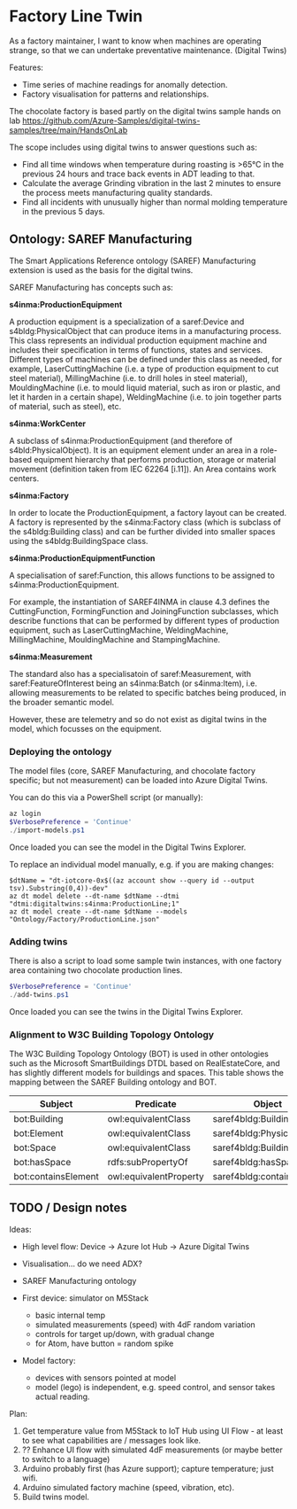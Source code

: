 Factory Line Twin
=================

As a factory maintainer, I want to know when machines are operating strange, so that we can undertake preventative maintenance. (Digital Twins)

Features:
* Time series of machine readings for anomally detection.
* Factory visualisation for patterns and relationships.

The chocolate factory is based partly on the digital twins sample hands on lab https://github.com/Azure-Samples/digital-twins-samples/tree/main/HandsOnLab

The scope includes using digital twins to answer questions such as:

* Find all time windows when temperature during roasting is >65°C in the previous 24 hours and trace back events in ADT leading to that.
* Calculate the average Grinding vibration in the last 2 minutes to ensure the process meets manufacturing quality standards.
* Find all incidents with unusually higher than normal molding temperature in the previous 5 days.


Ontology: SAREF Manufacturing
-----------------------------

The Smart Applications Reference ontology (SAREF) Manufacturing extension is used as the basis for the digital twins.

SAREF Manufacturing has concepts such as:

**s4inma:ProductionEquipment**

A production equipment is a specialization of a saref:Device and
s4bldg:PhysicalObject that can produce items in a manufacturing process.
This class represents an individual production equipment machine and
includes their specification in terms of functions, states and services.
Different types of machines can be defined under this class as needed, for
example, LaserCuttingMachine (i.e. a type of production equipment to cut
steel material), MillingMachine (i.e. to drill holes in steel material),
MouldingMachine (i.e. to mould liquid material, such as iron or plastic, and
let it harden in a certain shape), WeldingMachine (i.e. to join together parts
of material, such as steel), etc.

**s4inma:WorkCenter**

A subclass of s4inma:ProductionEquipment (and therefore of
s4bld:PhysicalObject). It is an equipment element under an area in a role-
based equipment hierarchy that performs production, storage or material
movement (definition taken from IEC 62264 [i.11]). An Area contains work
centers.

**s4inma:Factory**

In order to locate the ProductionEquipment, a factory layout can be created. A factory is represented by the
s4inma:Factory class (which is subclass of the s4bldg:Building class) and can be further divided into
smaller spaces using the s4bldg:BuildingSpace class.

**s4inma:ProductionEquipmentFunction**

A specialisation of saref:Function, this allows functions to be assigned to s4inma:ProductionEquipment.

For example, the instantiation of SAREF4INMA in clause 4.3
defines the CuttingFunction, FormingFunction and JoiningFunction subclasses, which describe functions that can be
performed by different types of production equipment, such as LaserCuttingMachine, WeldingMachine,
MillingMachine, MouldingMachine and StampingMachine.

**s4inma:Measurement**

The standard also has a specialisatoin of saref:Measurement, with saref:FeatureOfInterest being an s4inma:Batch (or s4inma:Item),
i.e. allowing measurements to be related to specific batches being produced, in the broader semantic model.

However, these are telemetry and so do not exist as digital twins in the model, which focusses on the equipment.


### Deploying the ontology

The model files (core, SAREF Manufacturing, and chocolate factory specific; but not measurement) can be loaded into Azure Digital Twins.

You can do this via a PowerShell script (or manually):

```powershell
az login
$VerbosePreference = 'Continue'
./import-models.ps1
```

Once loaded you can see the model in the Digital Twins Explorer.

To replace an individual model manually, e.g. if you are making changes:

```
$dtName = "dt-iotcore-0x$((az account show --query id --output tsv).Substring(0,4))-dev"
az dt model delete --dt-name $dtName --dtmi "dtmi:digitaltwins:s4inma:ProductionLine;1"
az dt model create --dt-name $dtName --models "Ontology/Factory/ProductionLine.json"
```

### Adding twins

There is also a script to load some sample twin instances, with one factory area containing two chocolate production lines.

```powershell
$VerbosePreference = 'Continue'
./add-twins.ps1
```

Once loaded you can see the twins in the Digital Twins Explorer.

### Alignment to W3C Building Topology Ontology

The W3C Building Topology Ontology (BOT) is used in other ontologies such as the Microsoft SmartBuildings DTDL based on RealEstateCore,
and has slightly different models for buildings and spaces. This table shows the mapping between the SAREF Building ontology and BOT.

| Subject | Predicate | Object |
| ------- | --------- | ------ |
| bot:Building | owl:equivalentClass | saref4bldg:Building |
| bot:Element | owl:equivalentClass | saref4bldg:PhysicalObject |
| bot:Space | owl:equivalentClass | saref4bldg:BuildingSpace |
| bot:hasSpace | rdfs:subPropertyOf | saref4bldg:hasSpace |
| bot:containsElement | owl:equivalentProperty | saref4bldg:contains |



TODO / Design notes
-------------------

Ideas:

* High level flow: Device -> Azure Iot Hub -> Azure Digital Twins
* Visualisation... do we need ADX?

* SAREF Manufacturing ontology

* First device: simulator on M5Stack
  - basic internal temp
  - simulated measurements (speed) with 4dF random variation
  - controls for target up/down, with gradual change
  - for Atom, have button = random spike

* Model factory:
  - devices with sensors pointed at model
  - model (lego) is independent, e.g. speed control, and sensor takes actual reading.

Plan:

1. Get temperature value from M5Stack to IoT Hub using UI Flow - at least to see what capabilities are / messages look like.
2. ?? Enhance UI flow with simulated 4dF measurements (or maybe better to switch to a language)
3. Arduino probably first (has Azure support); capture temperature; just wifi.
4. Arduino simulated factory machine (speed, vibration, etc).
5. Build twins model.

